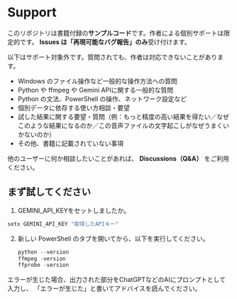 # Support

このリポジトリは書籍付録の**サンプルコード**です。作者による個別サポートは限定的です。
**Issues は「再現可能なバグ報告」のみ**受け付けます。

以下はサポート対象外です。質問されても、作者は対応できないことがあります。

- Windows のファイル操作など一般的な操作方法への質問
- Python や ffmpeg や Gemini APIに関する一般的な質問
- Python の文法、PowerShell の操作、ネットワーク設定など
- 個別データに依存する使い方相談・要望
- 試した結果に関する要望・質問（例：もっと精度の高い結果を得たい／なぜこのような結果になるのか／この音声ファイルの文字起こしがなぜうまくいかないのか）
- その他、書籍に記載されていない事項

他のユーザーに何か相談したいことがあれば、 **Discussions（Q&A）** をご利用ください。

## まず試してください
1. GEMINI_API_KEYをセットしましたか。

```powershell
setx GEMINI_API_KEY "取得したAPIキー"
```

2. 新しい PowerShell のタブを開いてから、以下を実行してください。
   ```powershell
   python --version
   ffmpeg -version
   ffprobe -version
   ```

エラーが生じた場合、出力された部分をChatGPTなどのAIにプロンプトとして入力し、
「エラーが生じた」と書いてアドバイスを読んでください。

